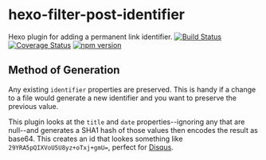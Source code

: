 # hexo-filter-post-identifier
Hexo plugin for adding a permanent link identifier.
[![Build Status](https://travis-ci.org/Talljoe/hexo-filter-post-identifier.svg?branch=master)](https://travis-ci.org/Talljoe/hexo-filter-post-identifier)
[![Coverage Status](https://coveralls.io/repos/github/Talljoe/hexo-filter-post-identifier/badge.svg?branch=master)](https://coveralls.io/github/Talljoe/hexo-filter-post-identifier?branch=master)
[![npm version](https://badge.fury.io/js/hexo-filter-post-identifier.svg)](https://badge.fury.io/js/hexo-filter-post-identifier)

## Method of Generation

Any existing `identifier` properties are preserved. This is handy if a change to a file would generate a new identifier and you want to preserve the previous value.

This plugin looks at the `title` and `date` properties--ignoring any that are null--and generates a SHA1 hash of those values then encodes the result as base64. This creates an id that lookes something like `29YRA5pQIXVoU5U8yz+oTxj+gmU=`, perfect for [Disqus](https://disqus.com/).
